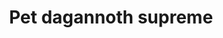 ---
layout: item
title: Pet dagannoth supreme
item-id: 12643
datatable: true
id: 12643
name: "Pet dagannoth supreme"
members: true
lowalch: 0
highalch: 0
examine: "Wouldn't want that sleeping at the end of my bed."
monsters:
  - id: 2265
    name: "Dagannoth Supreme"
    members: true
    combat_level: 303
    wiki_url: "https://oldschool.runescape.wiki/w/Dagannoth_Supreme"
    drops:
      - quantity: "1"
        rarity: 0.0002
    image: "https://oldschool.runescape.wiki/images/thumb/b/b4/Dagannoth_Supreme.png/230px-Dagannoth_Supreme.png?81f00"
---